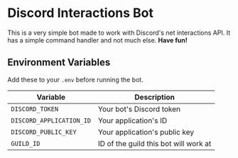 # Discord Interactions Bot

This is a very simple bot made to work with Discord's net interactions API. It has a simple command handler and not much else. **Have fun!**

## Environment Variables

Add these to your `.env` before running the bot.

| Variable | Description |
|-----|------|
| `DISCORD_TOKEN` | Your bot's Discord token |
| `DISCORD_APPLICATION_ID` | Your application's ID |
| `DISCORD_PUBLIC_KEY` | Your application's public key |
| `GUILD_ID` | ID of the guild this bot will work at |